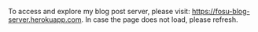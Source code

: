 To access and explore my blog post server, please visit:
https://fosu-blog-server.herokuapp.com.
In case the page does not load, please refresh.

